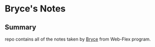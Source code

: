# Bryce's Notes

## Summary

repo contains all of the notes taken by [Bryce](https://github.com/BryceHaley) from Web-Flex program.